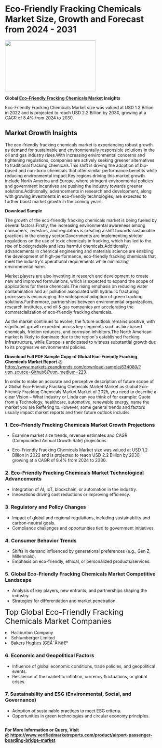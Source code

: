 <H1>Eco-Friendly Fracking Chemicals Market Size, Growth and Forecast from 2024 - 2031</H1><img class="aligncenter size-medium wp-image-584254" src="https://thirdeyenews.in/wp-content/uploads/2024/09/Global-Market-Research-300x168.jpeg" alt="" width="300" height="168" /><p><strong>Global&nbsp;<a href="https://www.marketsizeandtrends.com/download-sample/634080/?utm_source=Github8j?utm_medium=223">Eco-Friendly Fracking Chemicals Market</a> Insights</strong></p><p>Eco-Friendly Fracking Chemicals Market size was valued at USD 1.2 Billion in 2022 and is projected to reach USD 2.2 Billion by 2030, growing at a CAGR of 8.4% from 2024 to 2030.</p><p><h2>Market Growth Insights</h2> <p>The eco-friendly fracking chemicals market is experiencing robust growth as demand for sustainable and environmentally responsible solutions in the oil and gas industry rises.With increasing environmental concerns and tightening regulations, companies are actively seeking greener alternatives to traditional fracking chemicals.This shift is driving the adoption of bio-based and non-toxic chemicals that offer similar performance benefits while reducing environmental impact.Key regions driving this market growth include North America and Europe, where stringent environmental policies and government incentives are pushing the industry towards greener solutions.Additionally, advancements in research and development, along with growing investments in eco-friendly technologies, are expected to further boost market growth in the coming years.</p> <p><strong>Download Sample</strong></p> <p>The growth of the eco-friendly fracking chemicals market is being fueled by several factors.Firstly, the increasing environmental awareness among consumers, investors, and regulators is creating a shift towards sustainable practices in the energy sector.Governments are implementing stricter regulations on the use of toxic chemicals in fracking, which has led to the rise of biodegradable and less harmful chemicals.Additionally, advancements in chemical engineering and materials science are enabling the development of high-performance, eco-friendly fracking chemicals that meet the industry's operational requirements while minimizing environmental harm.</p> <p>Market players are also investing in research and development to create new and improved formulations, which is expected to expand the scope of applications for these chemicals.The rising emphasis on reducing water contamination and air pollution associated with hydraulic fracturing processes is encouraging the widespread adoption of green fracking solutions.Furthermore, partnerships between environmental organizations, research institutes, and oil & gas companies are accelerating the commercialization of eco-friendly fracking chemicals.</p> <p>As the market continues to evolve, the future outlook remains positive, with significant growth expected across key segments such as bio-based chemicals, friction reducers, and corrosion inhibitors.The North American market is likely to dominate due to the region's established fracking infrastructure, while Europe is anticipated to witness substantial growth due to its progressive environmental policies.</p> <p><span class=""><strong>Download Full PDF Sample Copy of Global Eco-Friendly Fracking Chemicals Market Report</strong> @ <a href="https://www.marketsizeandtrends.com/download-sample/634080/?utm_source=Github8j?utm_medium=223" target="_blank">https://www.marketsizeandtrends.com/download-sample/634080/?utm_source=Github8j?utm_medium=223</a></span></p><p>In order to make an accurate and perceptive description of future scope of a Global&nbsp;Eco-Friendly Fracking Chemicals Market Market as Global&nbsp;Eco-Friendly Fracking Chemicals Market Market of 2025, you need to describe a clear Vision &ndash; What Industry or Linda can you think of for example: Quote from a Technology, healthcare, automotive, renewable energy, name the market you are Reffering to.However, some general trends and factors usually impact market reports and their future outlook include:</p><h3>1.&nbsp;<strong>Eco-Friendly Fracking Chemicals Market Growth Projections</strong></h3><ul><li>Examine market size trends, revenue estimates and CAGR (Compounded Annual Growth Rate) projections.</li><li><p>Eco-Friendly Fracking Chemicals Market size was valued at USD 1.2 Billion in 2022 and is projected to reach USD 2.2 Billion by 2030, growing at a CAGR of 8.4% from 2024 to 2030.</p></li></ul><h3>2.&nbsp;<strong>Eco-Friendly Fracking Chemicals Market Technological Advancements</strong></h3><ul><li>Integration of AI, IoT, blockchain, or automation in the industry.</li><li>Innovations driving cost reductions or improving efficiency.</li></ul><h3>3.&nbsp;<strong>Regulatory and Policy Changes</strong></h3><ul><li>Impact of global and regional regulations, including sustainability and carbon-neutral goals.</li><li>Compliance challenges and opportunities tied to government initiatives.</li></ul><h3>4.&nbsp;<strong>Consumer Behavior Trends</strong></h3><ul><li>Shifts in demand influenced by generational preferences (e.g., Gen Z, Millennials).</li><li>Emphasis on eco-friendly, ethical, or personalized products/services.</li></ul><h3>5.&nbsp;<strong>Global Eco-Friendly Fracking Chemicals Market Competitive Landscape</strong></h3><ul><li>Analysis of key players, new entrants, and partnerships shaping the industry.</li><li>Strategies for differentiation and market penetration.</li></ul><p data-pm-slice="1 1 []"><span style="color: inherit; font-family: inherit; font-size: 25px;">Top Global Eco-Friendly Fracking Chemicals Market Companies</span></p><div class="" data-test-id=""><p><li>Halliburton Company</li><li> Schlumberger Limited</li><li> Bakers Hughes (GEÃ¯Â¼â€°</li></p></div><h3>6.&nbsp;<strong>Economic and Geopolitical Factors</strong></h3><ul><li>Influence of global economic conditions, trade policies, and geopolitical events.</li><li>Resilience of the market to inflation, currency fluctuations, or global crises.</li></ul><h3>7.&nbsp;<strong>Sustainability and ESG (Environmental, Social, and Governance)</strong></h3><ul><li>Adoption of sustainable practices to meet ESG criteria.</li><li>Opportunities in green technologies and circular economy principles.</li></ul><h2><strong style="font-size: 14px;">For More Information or Query, Visit @&nbsp;</strong><a style="background-color: #ffffff; font-size: 14px;" href="https://www.marketsizeandtrends.com/report/eco-friendly-fracking-chemicals-market/" target="_blank">https://www.verifiedmarketreports.com/product/airport-passenger-boarding-bridge-market</a></h2>